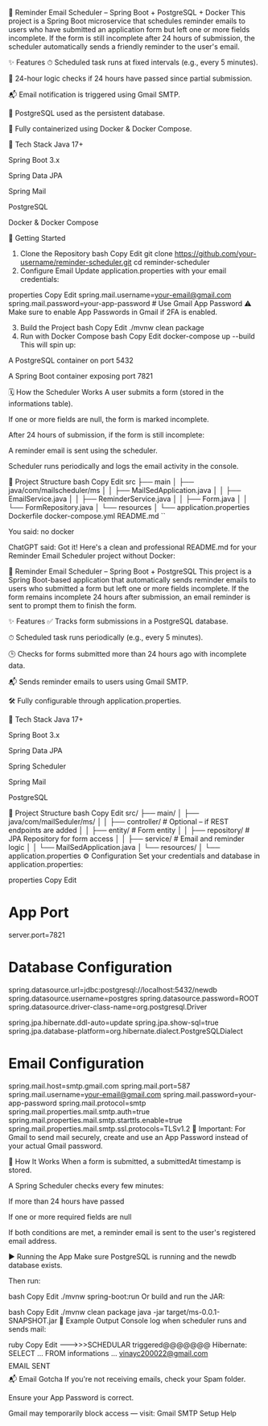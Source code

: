 📧 Reminder Email Scheduler – Spring Boot + PostgreSQL + Docker
This project is a Spring Boot microservice that schedules reminder emails to users who have submitted an application form but left one or more fields incomplete. If the form is still incomplete after 24 hours of submission, the scheduler automatically sends a friendly reminder to the user's email.

✨ Features
⏱ Scheduled task runs at fixed intervals (e.g., every 5 minutes).

📅 24-hour logic checks if 24 hours have passed since partial submission.

📬 Email notification is triggered using Gmail SMTP.

🐘 PostgreSQL used as the persistent database.

🐳 Fully containerized using Docker & Docker Compose.

🔧 Tech Stack
Java 17+

Spring Boot 3.x

Spring Data JPA

Spring Mail

PostgreSQL

Docker & Docker Compose

🚀 Getting Started
1. Clone the Repository
bash
Copy
Edit
git clone https://github.com/your-username/reminder-scheduler.git
cd reminder-scheduler
2. Configure Email
Update application.properties with your email credentials:

properties
Copy
Edit
spring.mail.username=your-email@gmail.com
spring.mail.password=your-app-password  # Use Gmail App Password
⚠️ Make sure to enable App Passwords in Gmail if 2FA is enabled.

3. Build the Project
bash
Copy
Edit
./mvnw clean package
4. Run with Docker Compose
bash
Copy
Edit
docker-compose up --build
This will spin up:

A PostgreSQL container on port 5432

A Spring Boot container exposing port 7821

🗓 How the Scheduler Works
A user submits a form (stored in the informations table).

If one or more fields are null, the form is marked incomplete.

After 24 hours of submission, if the form is still incomplete:

A reminder email is sent using the scheduler.

Scheduler runs periodically and logs the email activity in the console.

📁 Project Structure
bash
Copy
Edit
src
├── main
│   ├── java/com/mailscheduler/ms
│   │   ├── MailSedApplication.java
│   │   ├── EmailService.java
│   │   ├── ReminderService.java
│   │   ├── Form.java
│   │   └── FormRepository.java
│   └── resources
│       └── application.properties
Dockerfile
docker-compose.yml
README.md
``






You said:
no docker


ChatGPT said:
Got it! Here's a clean and professional README.md for your Reminder Email Scheduler project without Docker:

📧 Reminder Email Scheduler – Spring Boot + PostgreSQL
This project is a Spring Boot-based application that automatically sends reminder emails to users who submitted a form but left one or more fields incomplete. If the form remains incomplete 24 hours after submission, an email reminder is sent to prompt them to finish the form.

✨ Features
✅ Tracks form submissions in a PostgreSQL database.

⏱ Scheduled task runs periodically (e.g., every 5 minutes).

🕒 Checks for forms submitted more than 24 hours ago with incomplete data.

📬 Sends reminder emails to users using Gmail SMTP.

🛠 Fully configurable through application.properties.

🔧 Tech Stack
Java 17+

Spring Boot 3.x

Spring Data JPA

Spring Scheduler

Spring Mail

PostgreSQL

📁 Project Structure
bash
Copy
Edit
src/
├── main/
│   ├── java/com/mailSeduler/ms/
│   │   ├── controller/       # Optional – if REST endpoints are added
│   │   ├── entity/           # Form entity
│   │   ├── repository/       # JPA Repository for form access
│   │   ├── service/          # Email and reminder logic
│   │   └── MailSedApplication.java
│   └── resources/
│       └── application.properties
⚙️ Configuration
Set your credentials and database in application.properties:

properties
Copy
Edit
# App Port
server.port=7821

# Database Configuration
spring.datasource.url=jdbc:postgresql://localhost:5432/newdb
spring.datasource.username=postgres
spring.datasource.password=ROOT
spring.datasource.driver-class-name=org.postgresql.Driver

spring.jpa.hibernate.ddl-auto=update
spring.jpa.show-sql=true
spring.jpa.database-platform=org.hibernate.dialect.PostgreSQLDialect

# Email Configuration
spring.mail.host=smtp.gmail.com
spring.mail.port=587
spring.mail.username=your-email@gmail.com
spring.mail.password=your-app-password
spring.mail.protocol=smtp
spring.mail.properties.mail.smtp.auth=true
spring.mail.properties.mail.smtp.starttls.enable=true
spring.mail.properties.mail.smtp.ssl.protocols=TLSv1.2
📌 Important: For Gmail to send mail securely, create and use an App Password instead of your actual Gmail password.

🧠 How It Works
When a form is submitted, a submittedAt timestamp is stored.

A Spring Scheduler checks every few minutes:

If more than 24 hours have passed

If one or more required fields are null

If both conditions are met, a reminder email is sent to the user's registered email address.

▶️ Running the App
Make sure PostgreSQL is running and the newdb database exists.

Then run:

bash
Copy
Edit
./mvnw spring-boot:run
Or build and run the JAR:

bash
Copy
Edit
./mvnw clean package
java -jar target/ms-0.0.1-SNAPSHOT.jar
📝 Example Output
Console log when scheduler runs and sends mail:

ruby
Copy
Edit
--->>>SCHEDULAR triggered@@@@@@@
Hibernate: SELECT ... FROM informations ...
vinayc200022@gmail.com
$$$$$$$$ EMAIL SENT $$$$$$$$
📬 Email Gotcha
If you're not receiving emails, check your Spam folder.

Ensure your App Password is correct.

Gmail may temporarily block access — visit: Gmail SMTP Setup Help

